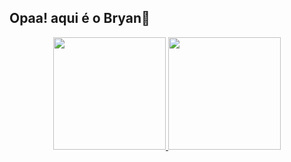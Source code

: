 ## Opaa! aqui é o Bryan👋

<div align="center">
  <a href="https://github.com/bryanrode">
  <img height="180em" src="https://github-readme-stats.vercel.app/api?username=bryanrode&show_icons=true&theme=synthwave&include_all_commits=true&count_private=true"/>
  <img height="180em" src="https://github-readme-stats.vercel.app/api/top-langs/?username=bryanrode&layout=compact&langs_count=7&theme=synthwave"/>
</div>
